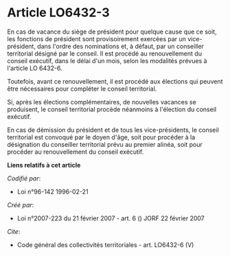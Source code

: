 # Article LO6432-3

En cas de vacance du siège de président pour quelque cause que ce soit, les fonctions de président sont provisoirement
exercées par un vice-président, dans l'ordre des nominations et, à défaut, par un conseiller territorial désigné par le
conseil. Il est procédé au renouvellement du conseil exécutif, dans le délai d'un mois, selon les modalités prévues à
l'article LO 6432-6. 

Toutefois, avant ce renouvellement, il est procédé aux élections qui peuvent être nécessaires pour compléter le conseil
territorial. 

Si, après les élections complémentaires, de nouvelles vacances se produisent, le conseil territorial procède néanmoins à
l'élection du conseil exécutif. 

En cas de démission du président et de tous les vice-présidents, le conseil territorial est convoqué par le doyen d'âge, soit
pour procéder à la désignation du conseiller territorial prévu au premier alinéa, soit pour procéder au renouvellement du
conseil exécutif.

**Liens relatifs à cet article**

_Codifié par_:

  - Loi n°96-142 1996-02-21

_Créé par_:

  - Loi n°2007-223 du 21 février 2007 - art. 6 () JORF 22 février 2007

_Cite_:

  - Code général des collectivités territoriales - art. LO6432-6 (V)
